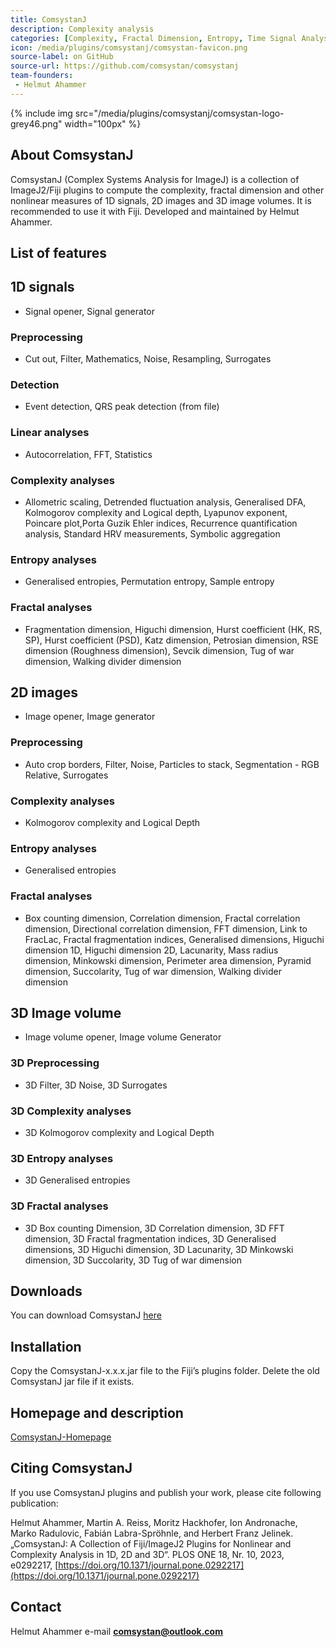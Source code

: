```yaml
---
title: ComsystanJ
description: Complexity analysis
categories: [Complexity, Fractal Dimension, Entropy, Time Signal Analysis]
icon: /media/plugins/comsystanj/comsystan-favicon.png
source-label: on GitHub
source-url: https://github.com/comsystan/comsystanj
team-founders: 
 - Helmut Ahammer
---
```


{% include img src="/media/plugins/comsystanj/comsystan-logo-grey46.png" width="100px" %}

## About ComsystanJ
ComsystanJ (Complex Systems Analysis for ImageJ) is a collection of ImageJ2/Fiji plugins to compute the complexity, fractal dimension and other nonlinear measures of 1D signals, 2D images and 3D image volumes. It is recommended to use it with Fiji. Developed and maintained by Helmut Ahammer.

## List of features
## 1D signals
- Signal opener, Signal generator

### Preprocessing
- Cut out, Filter, Mathematics, Noise, Resampling, Surrogates

### Detection
- Event detection, QRS peak detection (from file)

### Linear analyses
- Autocorrelation, FFT, Statistics

### Complexity analyses
- Allometric scaling, Detrended fluctuation analysis, Generalised DFA, Kolmogorov complexity and Logical depth, Lyapunov exponent, Poincare plot,Porta Guzik Ehler indices, Recurrence quantification analysis, Standard HRV measurements, Symbolic aggregation

### Entropy analyses
- Generalised entropies, Permutation entropy, Sample entropy

### Fractal analyses
- Fragmentation dimension, Higuchi dimension, Hurst coefficient (HK, RS, SP), Hurst coefficient (PSD), Katz dimension, Petrosian dimension, RSE dimension (Roughness dimension), Sevcik dimension, Tug of war dimension, Walking divider dimension

## 2D images
- Image opener, Image generator

### Preprocessing
- Auto crop borders, Filter, Noise, Particles to stack, Segmentation - RGB Relative, Surrogates

### Complexity analyses
- Kolmogorov complexity and Logical Depth

### Entropy analyses
- Generalised entropies

### Fractal analyses
- Box counting dimension, Correlation dimension, Fractal correlation dimension, Directional correlation dimension, FFT dimension, Link to FracLac, Fractal fragmentation indices, Generalised dimensions, Higuchi dimension 1D, Higuchi dimension 2D, Lacunarity, Mass radius dimension, Minkowski dimension, Perimeter area dimension, Pyramid dimension, Succolarity, Tug of war dimension, Walking divider dimension
  
## 3D Image volume
- Image volume opener, Image volume Generator

### 3D Preprocessing
- 3D Filter, 3D Noise, 3D Surrogates

### 3D Complexity analyses
- 3D Kolmogorov complexity and Logical Depth

### 3D Entropy analyses
- 3D Generalised entropies

### 3D Fractal analyses
- 3D Box counting Dimension, 3D Correlation dimension, 3D FFT dimension, 3D Fractal fragmentation indices, 3D Generalised dimensions, 3D Higuchi dimension, 3D Lacunarity, 3D Minkowski dimension, 3D Succolarity, 3D Tug of war dimension

## Downloads
You can download ComsystanJ [here](https://github.com/comsystan/comsystanj/releases)

## Installation
Copy the ComsystanJ-x.x.x.jar file to the Fiji’s plugins folder. Delete the old ComsystanJ jar file if it exists.

## Homepage and description
[ComsystanJ-Homepage](https://comsystan.github.io/comsystanj/)

## Citing ComsystanJ 
If you use ComsystanJ plugins and publish your work, please cite following publication:

Helmut Ahammer, Martin A. Reiss, Moritz Hackhofer, Ion Andronache, Marko Radulovic, Fabián Labra-Spröhnle, and Herbert Franz Jelinek. „ComsystanJ: A Collection of Fiji/ImageJ2 Plugins for Nonlinear and Complexity Analysis in 1D, 2D and 3D“. PLOS ONE 18, Nr. 10, 2023, e0292217, [https://doi.org/10.1371/journal.pone.0292217](https://doi.org/10.1371/journal.pone.0292217)

## Contact
Helmut Ahammer
e-mail **comsystan@outlook.com**


